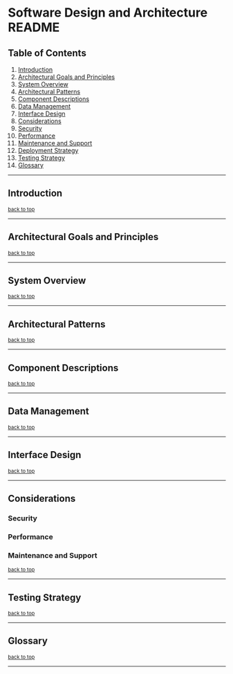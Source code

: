 # Software Design and Architecture README

## Table of Contents

1. [Introduction](#introduction)
2. [Architectural Goals and Principles](#architectural-goals-and-principles)
3. [System Overview](#system-overview)
4. [Architectural Patterns](#architectural-patterns)
5. [Component Descriptions](#component-descriptions)
6. [Data Management](#data-managament)
7. [Interface Design](#interface-design)
8. [Considerations](#considerations)
9. [Security](#security)
10. [Performance](#performance)
11. [Maintenance and Support](#maintenance-and-support)
13. [Deployment Strategy](#deployment-strategy)
14. [Testing Strategy](#testing-strategy)
15. [Glossary](#glossary)

---

## Introduction

<a href="#table-of-contents" style="font-size: smaller;">back to top</a>

---

## Architectural Goals and Principles

<a href="#table-of-contents" style="font-size: smaller;">back to top</a>

---

## System Overview

<a href="#table-of-contents" style="font-size: smaller;">back to top</a>

---

## Architectural Patterns

<a href="#table-of-contents" style="font-size: smaller;">back to top</a>

---

## Component Descriptions

<a href="#table-of-contents" style="font-size: smaller;">back to top</a>

---

## Data Management

<a href="#table-of-contents" style="font-size: smaller;">back to top</a>

---

## Interface Design

<a href="#table-of-contents" style="font-size: smaller;">back to top</a>

---
## Considerations


### Security

### Performance

### Maintenance and Support

<a href="#table-of-contents" style="font-size: smaller;">back to top</a>

---

## Testing Strategy

<a href="#table-of-contents" style="font-size: smaller;">back to top</a>

---

## Glossary

<a href="#table-of-contents" style="font-size: smaller;">back to top</a>

---


